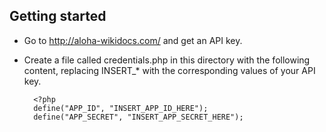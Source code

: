 ## Getting started

* Go to http://aloha-wikidocs.com/ and get an API key.
* Create a file called credentials.php in this directory with the
following content, replacing INSERT_* with the corresponding values of
your API key.

        <?php
        define("APP_ID", "INSERT_APP_ID_HERE");
        define("APP_SECRET", "INSERT_APP_SECRET_HERE");
